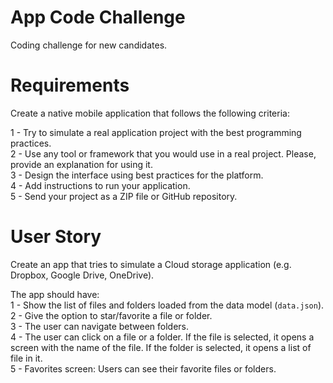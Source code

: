 # App Code Challenge
Coding challenge for new candidates.  

# Requirements
Create a native mobile application that follows the following criteria:   

1 - Try to simulate a real application project with the best programming practices.  
2 - Use any tool or framework that you would use in a real project. Please, provide an explanation for using it.  
3 - Design the interface using best practices for the platform.   
4 - Add instructions to run your application.  
5 - Send your project as a ZIP file or GitHub repository.   

# User Story

Create an app that tries to simulate a Cloud storage application (e.g. Dropbox, Google Drive, OneDrive).  

The app should have:   
1 - Show the list of files and folders loaded from the data model (`data.json`).  
2 - Give the option to star/favorite a file or folder.   
3 - The user can navigate between folders.   
4 - The user can click on a file or a folder. If the file is selected, it opens a screen with the name of the file. If the folder is selected, it opens a list of file in it.  
5 - Favorites screen: Users can see their favorite files or folders.   
